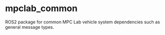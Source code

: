 # mpclab_common

ROS2 package for common MPC Lab vehicle system dependencies such as general message types.
